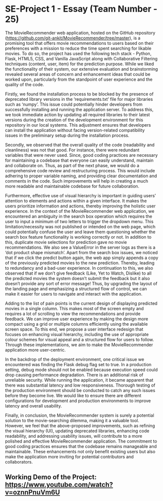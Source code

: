 # SE-Project 1 - Essay (Team Number - 25) 

The MovieRecommender web application, hosted on the GitHub repository (https://github.com/git-ankit/MovieRecommender/tree/master), is a promising tool that offers movie recommendations to users based on their preferences with a mission to reduce the time spent searching for likable movies. To do so, the project has used the following tech stack - Python, Flask, HTML5, CSS, and Vanilla JavaScript along with Collaborative Filtering techniques (content, user, item) for the prediction purpose. While we liked the functionality of their system, our extensive evaluation and brainstorming revealed several areas of concern and enhancement ideas that could be worked upon, particularly from the standpoint of user experience and the quality of the code.

Firstly, we found the installation process to be blocked by the presence of deprecated library versions in the ‘requirements.txt’ file for major libraries such as ‘numpy’. This issue could potentially hinder developers from successfully installing and running the application server. To address this, we took immediate action by updating all required libraries to their latest versions during the creation of the development environment for this repository in our local systems. This adjustment ensures that developers can install the application without facing version-related compatibility issues in the preliminary setup during the installation process.

Secondly, we observed that the overall quality of the code (readability and cleanliness) was not that good. For instance, there were redundant variables that were never used. Since, good coding practices are necessary for maintaining a codebase that everyone can easily understand, maintain and collaborate on. Thus, as part of the next phase, we would do a comprehensive code review and restructuring process. This would include adhering to proper variable naming, and providing clear documentation and comments in the code. Such improvements will help in creating a much more readable and maintainable codebase for future collaboration.

Furthermore, effective use of visual hierarchy is important in guiding users' attention to elements and actions within a given interface. It makes the users prioritize information and actions, thereby improving the holistic user experience. In the context of the MovieRecommender web application, we encountered an ambiguity in the search box operation which requires the user to input a minimum of two letters to trigger the dropdown menu. This limitation/necessity was not published or intended on the web page, which could potentially confuse the user and leave them questioning whether the search box feature functionality is working correctly or not. In addition to this, duplicate movie selections for prediction gave no movie recommendations. We also see a ValueError in the server logs as there is a ‘dot product shape mismatch’. Apart from the search box issues, we noticed that if we click the predict button again, the web app simply appends a copy of the previously predicted movies to the new prediction. Thereby, leading to redundancy and a bad-user experience. In continuation to this, we also observed that if we don’t give feedback (Like, Yet to Watch, Dislike) to all the predicted movies the system doesn’t submit the feedback but it also doesn’t provide any sort of error message! Thus, by upgrading the layout of the landing page and emphasizing a structured flow of control, we can make it easier for users to navigate and interact with the application.

Adding to the list of pain points is the current design of displaying predicted movies in a single column. This makes most of the screen empty and requires a lot of scrolling to view the recommendations and provide feedback. We can improve user experience by making the design more compact using a grid or multiple columns efficiently using the available screen space. To this end, we propose a user interface redesign that focuses on enhancing visual hierarchy, including the use of appropriate colour schemes for visual appeal and a structured flow for users to follow. Through these implementations, we aim to make the MovieRecommender application more user-centric. 

In the backdrop of the deployment environment, one critical issue we encountered was finding the Flask debug flag set to true. In a production setting, debug mode should not be enabled because execution speed could drop causing performance degradation. There is an additional risk of unreliable security. While running the application, it became apparent that there was substantial latency and low responsiveness. Thorough testing of the production environment should be conducted to catch any such issues before they become live. We would like to ensure there are different configurations for development and production environments to improve latency and overall usability. 
				
Finally, in conclusion, the MovieRecommender system is surely a potential solution to the movie-searching dilemma, making it a valuable tool. However, we feel that the above-proposed improvements, such as refining the visual hierarchy (UI), updating deprecated libraries, enhancing code readability, and addressing usability issues, will contribute to a more polished and effective MovieRecommender application. The commitment to good coding practices ensures that the codebase remains manageable and maintainable. These enhancements not only benefit existing users but also make the application more inviting for potential contributors and collaborators.

## Working Demo of the Project: https://www.youtube.com/watch?v=oznnPnuVm6U

